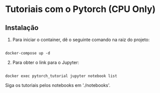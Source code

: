 # Tutoriais com o Pytorch (CPU Only)

## Instalação

1. Para iniciar o container, dê o seguinte comando na raiz do projeto:

<pre><code>
docker-compose up -d
</code></pre>

2. Para obter o link para o Jupyter:

<pre><code>
docker exec pytorch_tutorial jupyter notebook list
</code></pre>

Siga os tutoriais pelos notebooks em './notebooks'.